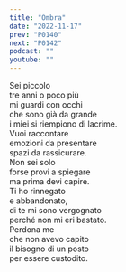 ```yaml
---
title: "Ombra"
date: "2022-11-17"
prev: "P0140"
next: "P0142"
podcast: ""
youtube: ""
---
```


Sei piccolo  
tre anni o poco più  
mi guardi con occhi  
che sono già da grande  
i miei si riempiono di lacrime.  
Vuoi raccontare  
emozioni da presentare  
spazi da rassicurare.  
Non sei solo  
forse provi a spiegare  
ma prima devi capire.  
Ti ho rinnegato  
e abbandonato,  
di te mi sono vergognato  
perché non mi eri bastato.  
Perdona me  
che non avevo capito  
il bisogno di un posto  
per essere custodito.
